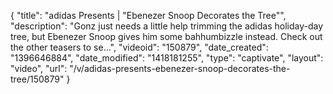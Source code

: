 {
    "title": "adidas Presents | \"Ebenezer Snoop Decorates the Tree\"",
    "description": "Gonz just needs a little help trimming the adidas holiday-day tree, but Ebenezer Snoop gives him some bahhumbizzle instead. Check out the other teasers to se...",
    "videoid": "150879",
    "date_created": "1396646884",
    "date_modified": "1418181255",
    "type": "captivate",
    "layout": "video",
    "url": "\/v\/adidas-presents-ebenezer-snoop-decorates-the-tree\/150879"
}